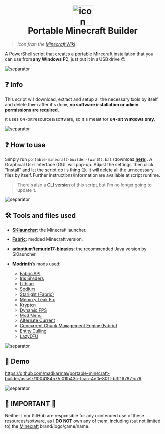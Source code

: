 <h1 align="center">
  <img src="https://static.wikia.nocookie.net/minecraft_gamepedia/images/1/12/Minecraft_Launcher_MS_Icon.png" alt="icon" style="width: 65px; height: 65px"><br>
  Portable Minecraft Builder
</h1>

> _Icon from the [Minecraft Wiki](https://minecraft.fandom.com/wiki/Minecraft_Launcher?file=Minecraft_Launcher_MS_Icon.png)_

A PowerShell script that creates a portable Minecraft installation that you can use from **any Windows PC**, just put it in a USB drive 😉

![separator](https://raw.githubusercontent.com/madkarmaa/automatic-chatgpt-dan/master/images/line.png)

## ❓ Info

This script will download, extract and setup all the necessary tools by itself and delete them after it's done, **no software installation or admin permissions are required**.

It uses 64-bit resources/software, so it's meant for **64-bit Windows only**.

![separator](https://raw.githubusercontent.com/madkarmaa/automatic-chatgpt-dan/master/images/line.png)

## ❓ How to use

Simply run `portable-minecraft-builder-(win64).bat` (download **[here](https://bit.ly/portable-mc-gui)**). A Graphical User Interface (GUI) will pop-up. Adjust the settings, then click "Install" and let the script do its thing 😉. It will delete all the unnecessary files by itself. Further instructions/information are available at script runtime.

> There's also a [CLI version](https://github.com/madkarmaa/portable-minecraft-builder/tree/master) of this script, but I'm no longer going to update it.

![separator](https://raw.githubusercontent.com/madkarmaa/automatic-chatgpt-dan/master/images/line.png)

## 🛠️ Tools and files used

-   **[SKlauncher](https://skmedix.pl/)**: the Minecraft launcher.

-   **[Fabric](https://fabricmc.net/)**: modded Minecraft version.

-   **[adoptium/temurin17-binaries](https://github.com/adoptium/temurin17-binaries/)**: the recommended Java version by SKlauncher.

-   **[Modrinth](https://modrinth.com/)**'s mods used:

    -   [Fabric API](https://modrinth.com/mod/fabric-api)
    -   [Iris Shaders](https://modrinth.com/mod/iris)
    -   [Lithium](https://modrinth.com/mod/lithium)
    -   [Sodium](https://modrinth.com/mod/sodium)
    -   [Starlight (Fabric)](https://modrinth.com/mod/starlight)
    -   [Memory Leak Fix](https://modrinth.com/mod/memoryleakfix)
    -   [Krypton](https://modrinth.com/mod/krypton)
    -   [Dynamic FPS](https://modrinth.com/mod/dynamic-fps)
    -   [Mod Menu](https://modrinth.com/mod/modmenu)
    -   [Alternate Current](https://modrinth.com/mod/alternate-current)
    -   [Concurrent Chunk Management Engine (Fabric)](https://modrinth.com/mod/c2me-fabric)
    -   [Entity Culling](https://modrinth.com/mod/entityculling)
    -   [LazyDFU](https://modrinth.com/mod/lazydfu)

![separator](https://raw.githubusercontent.com/madkarmaa/automatic-chatgpt-dan/master/images/line.png)

## 🎥 Demo

https://github.com/madkarmaa/portable-minecraft-builder/assets/100418457/c01fb43c-fcac-4ef5-801f-b3f16787ec76

![separator](https://raw.githubusercontent.com/madkarmaa/automatic-chatgpt-dan/master/images/line.png)

## 🚨 IMPORTANT 🚨

Neither I nor GitHub are responsible for any unintended use of these resources/software, as I **DO NOT** own any of them, including (but not limited to) the [Minecraft](https://minecraft.net) brand/logo/game/name.
